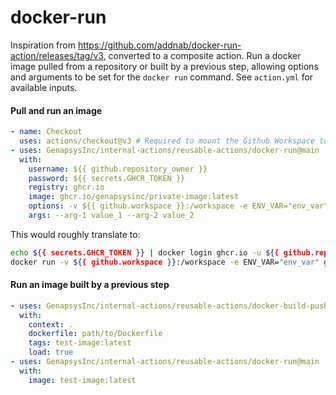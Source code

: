 # docker-run

Inspiration from https://github.com/addnab/docker-run-action/releases/tag/v3, converted to a composite action. Run a docker image pulled from a repository or built by a previous step, allowing options and arguments to be set for the `docker run` command. See `action.yml` for available inputs.

#### Pull and run an image

```yaml
- name: Checkout
  uses: actions/checkout@v3 # Required to mount the Github Workspace to a volume
- uses: GenapsysInc/internal-actions/reusable-actions/docker-run@main
  with:
    username: ${{ github.repository_owner }}
    password: ${{ secrets.GHCR_TOKEN }}
    registry: ghcr.io
    image: ghcr.io/genapsysinc/private-image:latest
    options: -v ${{ github.workspace }}:/workspace -e ENV_VAR="env_var"
    args: --arg-1 value_1 --arg-2 value_2
```

This would roughly translate to:
```bash
echo ${{ secrets.GHCR_TOKEN }} | docker login ghcr.io -u ${{ github.repository_owner }} --password-stdin
docker run -v ${{ github.workspace }}:/workspace -e ENV_VAR="env_var" ghcr.io/genapsysinc/private-image:latest --arg-1 value_1 --arg-2 value_2
```

#### Run an image built by a previous step
```yaml
- uses: GenapsysInc/internal-actions/reusable-actions/docker-build-push@main
  with:
    context: .
    dockerfile: path/to/Dockerfile
    tags: test-image:latest
    load: true
- uses: GenapsysInc/internal-actions/reusable-actions/docker-run@main
  with:
    image: test-image:latest
```
